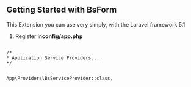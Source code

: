 Getting Started with BsForm
---------------------------

This Extension you can use very simply, with the Laravel framework 5.1

1. Register in<strong>config/app.php</strong>

<code>
/*
* Application Service Providers...
*/ 

App\Providers\BsServiceProvider::class,

</code>
